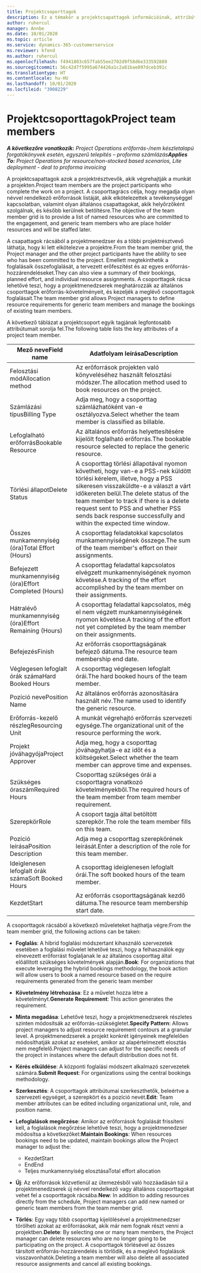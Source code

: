```yaml
---
title: Projektcsoporttagok
description: Ez a témakör a projektcsapattagok információinak, attribútumainak és ütemezésének kezelését ismerteti.
author: ruhercul
manager: Annbe
ms.date: 10/01/2020
ms.topic: article
ms.service: dynamics-365-customerservice
ms.reviewer: kfend
ms.author: ruhercul
ms.openlocfilehash: f4941803c657fab55ee2702d9f58d6e333592889
ms.sourcegitcommit: 56c42d7f5995a674426a1c2a81bae897dceb391c
ms.translationtype: HT
ms.contentlocale: hu-HU
ms.lasthandoff: 10/01/2020
ms.locfileid: "3908229"
---
```

# <a name="project-team-members"></a><span data-ttu-id="b930d-103">Projektcsoporttagok</span><span class="sxs-lookup"><span data-stu-id="b930d-103">Project team members</span></span>

<span data-ttu-id="b930d-104">_**A következőre vonatkozik:** Project Operations erőforrás-/nem készletalapú forgatókönyvek esetén, egyszerű telepítés – proforma számlázás_</span><span class="sxs-lookup"><span data-stu-id="b930d-104">_**Applies To:** Project Operations for resource/non-stocked based scenarios, Lite deployment - deal to proforma invoicing_</span></span>

<span data-ttu-id="b930d-105">A projektcsapattagok azok a projektrésztvevők, akik végrehajtják a munkát a projekten.</span><span class="sxs-lookup"><span data-stu-id="b930d-105">Project team members are the project participants who complete the work on a project.</span></span> <span data-ttu-id="b930d-106">A csoporttagrács célja, hogy megadja olyan névvel rendelkező erőforrások listáját, akik elkötelezettek a tevékenységgel kapcsolatban, valamint olyan általános csapattagokat, akik helyőrzőként szolgálnak, és később kerülnek betöltésre.</span><span class="sxs-lookup"><span data-stu-id="b930d-106">The objective of the team member grid is to provide a list of named resources who are committed to the engagement, and generic team members who are place holder resources and will be staffed later.</span></span>

<span data-ttu-id="b930d-107">A csapattagok rácsából a projektmenedzser és a többi projektrésztvevő láthatja, hogy ki lett elkötelezve a projektre.</span><span class="sxs-lookup"><span data-stu-id="b930d-107">From the team member grid, the Project manager and the other project participants have the ability to see who has been committed to the project.</span></span> <span data-ttu-id="b930d-108">Emellett megtekinthetik a foglalásaik összefoglalását, a tervezett erőfeszítést és az egyes erőforrás-hozzárendeléseket.</span><span class="sxs-lookup"><span data-stu-id="b930d-108">They can also view a summary of their bookings, planned effort, and individual resource assignments.</span></span> <span data-ttu-id="b930d-109">A csoporttagok rácsa lehetővé teszi, hogy a projektmenedzserek meghatározzák az általános csoporttagok erőforrás-követelményeit, és kezeljék a meglévő csoporttagok foglalásait.</span><span class="sxs-lookup"><span data-stu-id="b930d-109">The team member grid allows Project managers to define resource requirements for generic team members and manage the bookings of existing team members.</span></span>

<span data-ttu-id="b930d-110">A következő táblázat a projektcsoport egyik tagjának legfontosabb attribútumait sorolja fel.</span><span class="sxs-lookup"><span data-stu-id="b930d-110">The following table lists the key attributes of a project team member.</span></span>

| <span data-ttu-id="b930d-111">Mező neve</span><span class="sxs-lookup"><span data-stu-id="b930d-111">Field name</span></span>          | <span data-ttu-id="b930d-112">Adatfolyam leírása</span><span class="sxs-lookup"><span data-stu-id="b930d-112">Description</span></span>                                                                                                                                                                  |
|--------------------------|-----------------------------------------------------------------------------------------------------------------------------------------------------------------------------------|
| <span data-ttu-id="b930d-113">Felosztási mód</span><span class="sxs-lookup"><span data-stu-id="b930d-113">Allocation method</span></span>        | <span data-ttu-id="b930d-114">Az erőforrások projekten való könyveléséhez használt felosztási módszer.</span><span class="sxs-lookup"><span data-stu-id="b930d-114">The allocation method used to book resources on the project.</span></span>                                                                         |
| <span data-ttu-id="b930d-115">Számlázási típus</span><span class="sxs-lookup"><span data-stu-id="b930d-115">Billing Type</span></span>             | <span data-ttu-id="b930d-116">Adja meg, hogy a csoporttag számlázhatóként van-e osztályozva.</span><span class="sxs-lookup"><span data-stu-id="b930d-116">Select whether the team member is classified as billable.</span></span>                                                                                                                                       |
| <span data-ttu-id="b930d-117">Lefoglalható erőforrás</span><span class="sxs-lookup"><span data-stu-id="b930d-117">Bookable Resource</span></span>        | <span data-ttu-id="b930d-118">Az általános erőforrás helyettesítésére kijelölt foglalható erőforrás.</span><span class="sxs-lookup"><span data-stu-id="b930d-118">The bookable resource selected to replace the generic resource.</span></span>                                                                                                                   |
| <span data-ttu-id="b930d-119">Törlési állapot</span><span class="sxs-lookup"><span data-stu-id="b930d-119">Delete Status</span></span>            | <span data-ttu-id="b930d-120">A csoporttag törlési állapotával nyomon követheti, hogy van-e a PSS-nek küldött törlési kérelem, illetve, hogy a PSS sikeresen visszaküldte-e a választ a várt időkereten belül.</span><span class="sxs-lookup"><span data-stu-id="b930d-120">The delete status of the team member to track if there is a delete request sent to PSS and whether PSS sends back response successfully and within the expected time window.</span></span> |
| <span data-ttu-id="b930d-121">Összes munkamennyiség (óra)</span><span class="sxs-lookup"><span data-stu-id="b930d-121">Total Effort (Hours)</span></span>     | <span data-ttu-id="b930d-122">A csoporttag feladatokkal kapcsolatos munkamennyiségének összege.</span><span class="sxs-lookup"><span data-stu-id="b930d-122">The sum of the team member's effort on their assignments.</span></span>                                                                                                                         |
| <span data-ttu-id="b930d-123">Befejezett munkamennyiség (óra)</span><span class="sxs-lookup"><span data-stu-id="b930d-123">Effort Completed (Hours)</span></span> | <span data-ttu-id="b930d-124">A csoporttag feladattal kapcsolatos elvégzett munkamennyiségének nyomon követése.</span><span class="sxs-lookup"><span data-stu-id="b930d-124">A tracking of the effort accomplished by the team member on their assignments.</span></span>                                                                                           |
| <span data-ttu-id="b930d-125">Hátralévő munkamennyiség (óra)</span><span class="sxs-lookup"><span data-stu-id="b930d-125">Effort Remaining (Hours)</span></span> | <span data-ttu-id="b930d-126">A csoporttag feladattal kapcsolatos, még el nem végzett munkamennyiségének nyomon követése.</span><span class="sxs-lookup"><span data-stu-id="b930d-126">A tracking of the effort not yet completed by the team member on their assignments.</span></span>                                                                                    |
| <span data-ttu-id="b930d-127">Befejezés</span><span class="sxs-lookup"><span data-stu-id="b930d-127">Finish</span></span>                   | <span data-ttu-id="b930d-128">Az erőforrás csoporttagságának befejező dátuma.</span><span class="sxs-lookup"><span data-stu-id="b930d-128">The resource team membership end date.</span></span>                                                                                                                                            |
| <span data-ttu-id="b930d-129">Véglegesen lefoglalt órák száma</span><span class="sxs-lookup"><span data-stu-id="b930d-129">Hard Booked Hours</span></span>        | <span data-ttu-id="b930d-130">A csoporttag véglegesen lefoglalt órái.</span><span class="sxs-lookup"><span data-stu-id="b930d-130">The hard booked hours of the team member.</span></span>                                                                                                                                                                |
| <span data-ttu-id="b930d-131">Pozíció neve</span><span class="sxs-lookup"><span data-stu-id="b930d-131">Position Name</span></span>            | <span data-ttu-id="b930d-132">Az általános erőforrás azonosítására használt név.</span><span class="sxs-lookup"><span data-stu-id="b930d-132">The name used to identify the generic resource.</span></span>                                                                                                                                   |
| <span data-ttu-id="b930d-133">Erőforrás-kezelő részleg</span><span class="sxs-lookup"><span data-stu-id="b930d-133">Resourcing Unit</span></span>          | <span data-ttu-id="b930d-134">A munkát végrehajtó erőforrás szervezeti egysége.</span><span class="sxs-lookup"><span data-stu-id="b930d-134">The organizational unit of the resource performing the work.</span></span>                                                                                                                      |
| <span data-ttu-id="b930d-135">Projekt jóváhagyója</span><span class="sxs-lookup"><span data-stu-id="b930d-135">Project Approver</span></span>         | <span data-ttu-id="b930d-136">Adja meg, hogy a csoporttag jóváhagyhatja-e az időt és a költségeket.</span><span class="sxs-lookup"><span data-stu-id="b930d-136">Select whether the team member can approve time and expenses.</span></span>                                                                                                                     |
| <span data-ttu-id="b930d-137">Szükséges óraszám</span><span class="sxs-lookup"><span data-stu-id="b930d-137">Required Hours</span></span>           | <span data-ttu-id="b930d-138">Csoporttag szükséges órái a csoporttagra vonatkozó követelményekből.</span><span class="sxs-lookup"><span data-stu-id="b930d-138">The required hours of the team member from team member requirement.</span></span>                                                                                                                       |
| <span data-ttu-id="b930d-139">Szerepkör</span><span class="sxs-lookup"><span data-stu-id="b930d-139">Role</span></span>                     | <span data-ttu-id="b930d-140">A csoport tagja által betöltött szerepkör.</span><span class="sxs-lookup"><span data-stu-id="b930d-140">The role the team member fills on this team.</span></span>                                                                                                                                |
| <span data-ttu-id="b930d-141">Pozíció leírása</span><span class="sxs-lookup"><span data-stu-id="b930d-141">Position Description</span></span>     | <span data-ttu-id="b930d-142">Adja meg a csoporttag szerepkörének leírását.</span><span class="sxs-lookup"><span data-stu-id="b930d-142">Enter a description of the role for this team member.</span></span>                                                                                                                             |
| <span data-ttu-id="b930d-143">Ideiglenesen lefoglalt órák száma</span><span class="sxs-lookup"><span data-stu-id="b930d-143">Soft Booked Hours</span></span>        | <span data-ttu-id="b930d-144">A csoporttag ideiglenesen lefoglalt órái.</span><span class="sxs-lookup"><span data-stu-id="b930d-144">The soft booked hours of the team member.</span></span>                                                                                                                                                                 |
| <span data-ttu-id="b930d-145">Kezdet</span><span class="sxs-lookup"><span data-stu-id="b930d-145">Start</span></span>                    | <span data-ttu-id="b930d-146">Az erőforrás csoporttagságának kezdő dátuma.</span><span class="sxs-lookup"><span data-stu-id="b930d-146">The resource team membership start date.</span></span>                                                                                                                                          |

<span data-ttu-id="b930d-147">A csoporttagok rácsából a következő műveleteket hajthatja végre:</span><span class="sxs-lookup"><span data-stu-id="b930d-147">From the team member grid, the following actions can be taken:</span></span>

- <span data-ttu-id="b930d-148">**Foglalás**: A hibrid foglalási módszertant kihasználó szervezetek esetében a foglalási művelet lehetővé teszi, hogy a felhasználók egy elnevezett erőforrást foglaljanak le az általános csoporttag által előállított szükséges követelmények alapján.</span><span class="sxs-lookup"><span data-stu-id="b930d-148">**Book**: For organizations that execute leveraging the hybrid bookings methodology, the book action will allow users to book a named resource based on the require requirements generated from the generic team member</span></span>
- <span data-ttu-id="b930d-149">**Követelmény létrehozása**: Ez a művelet hozza létre a követelményt.</span><span class="sxs-lookup"><span data-stu-id="b930d-149">**Generate Requirement**: This action generates the requirement.</span></span>
- <span data-ttu-id="b930d-150">**Minta megadása**: Lehetővé teszi, hogy a projektmenedzserek részletes szinten módosítsák az erőforrás-szükségletet.</span><span class="sxs-lookup"><span data-stu-id="b930d-150">**Specify Pattern**: Allows project managers to adjust resource requirement contours at a granular level.</span></span> <span data-ttu-id="b930d-151">A projektmenedzserek a projekt konkrét igényeinek megfelelően módosíthatják azokat az eseteket, amikor az alapértelmezett elosztás nem megfelelő.</span><span class="sxs-lookup"><span data-stu-id="b930d-151">Project managers can adjust for the specific needs of the project in instances where the default distribution does not fit.</span></span>
- <span data-ttu-id="b930d-152">**Kérés elküldése**: A központi foglalási módszert alkalmazó szervezetek számára.</span><span class="sxs-lookup"><span data-stu-id="b930d-152">**Submit Request**: For organizations using the central bookings methodology.</span></span>
- <span data-ttu-id="b930d-153">**Szerkesztés**: A csoporttagok attribútumai szerkeszthetők, beleértve a szervezeti egységet, a szerepkört és a pozíció nevét.</span><span class="sxs-lookup"><span data-stu-id="b930d-153">**Edit**: Team member attributes can be edited including organizational unit, role, and position name.</span></span>
- <span data-ttu-id="b930d-154">**Lefoglalások megőrzése**: Amikor az erőforrások foglalását frissíteni kell, a foglalások megőrzése lehetővé teszi, hogy a projektmenedzser módosítsa a következőket:</span><span class="sxs-lookup"><span data-stu-id="b930d-154">**Maintain Bookings**: When resources bookings need to be updated, maintain bookings allow the Project manager to adjust the:</span></span>

    - <span data-ttu-id="b930d-155">Kezdet</span><span class="sxs-lookup"><span data-stu-id="b930d-155">Start</span></span>
    - <span data-ttu-id="b930d-156">End</span><span class="sxs-lookup"><span data-stu-id="b930d-156">End</span></span>
    - <span data-ttu-id="b930d-157">Teljes munkamennyiség elosztása</span><span class="sxs-lookup"><span data-stu-id="b930d-157">Total effort allocation</span></span>

- <span data-ttu-id="b930d-158">**Új**: Az erőforrások közvetlenül az ütemezésből való hozzáadásán túl a projektmenedzserek új névvel rendelkező vagy általános csoporttagokat vehet fel a csoporttagok rácsába.</span><span class="sxs-lookup"><span data-stu-id="b930d-158">**New**: In addition to adding resources directly from the schedule, Project managers can add new named or generic team members from the team member grid.</span></span>
- <span data-ttu-id="b930d-159">**Törlés**: Egy vagy több csoporttag kijelölésével a projektmenedzser törölheti azokat az erőforrásokat, akik már nem fognak részt venni a projektben.</span><span class="sxs-lookup"><span data-stu-id="b930d-159">**Delete**: By selecting one or many team members, the Project manager can delete resources who are no longer going to be participating on the project.</span></span> <span data-ttu-id="b930d-160">A csoporttagok törlésével az összes társított erőforrás-hozzárendelés is törlődik, és a meglévő foglalások visszavonhatók.</span><span class="sxs-lookup"><span data-stu-id="b930d-160">Deleting a team member will also delete all associated resource assignments and  cancel all existing bookings.</span></span>
